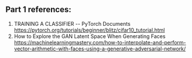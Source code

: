 ## Part 1 references:

1. TRAINING A CLASSIFIER -- PyTorch Documents
https://pytorch.org/tutorials/beginner/blitz/cifar10_tutorial.html
2. How to Explore the GAN Latent Space When Generating Faces
https://machinelearningmastery.com/how-to-interpolate-and-perform-vector-arithmetic-with-faces-using-a-generative-adversarial-network/